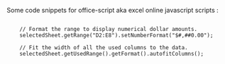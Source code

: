 Some code snippets for office-script aka excel online javascript scripts :   

```

    // Format the range to display numerical dollar amounts.
    selectedSheet.getRange("D2:E8").setNumberFormat("$#,##0.00");

    // Fit the width of all the used columns to the data.
    selectedSheet.getUsedRange().getFormat().autofitColumns();

```
